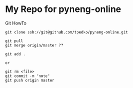 # My Repo for pyneng-online

Git HowTo

```
git clone ssh://git@github.com/tpedko/pyneng-online.git

git pull
git merge origin/master ??

git add . 

or  

git rm <file>
git commit -m "note"
git push origin master

```
